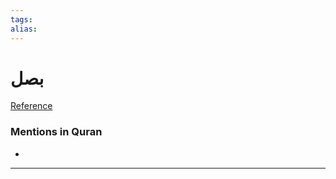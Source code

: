 ```yaml
---
tags: 
alias: 
---
```


# بصل

[Reference](https://corpus.quran.com/concept.jsp?id=onion)

### Mentions in Quran
- 

---

